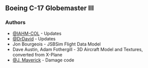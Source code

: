 ## Boeing C-17 Globemaster III
### Authors

* [@IAHM-COL](https://github.com/IAHM-COL) - Updates
* [@DrDavid](https://github.com/DrDavid)  - Updates
* Jon Bourgeois - JSBSim Flight Data Model
* Dave Austin, Adam Fothergill - 3D Aircraft Model and Textures, converted from X-Plane
* [@J. Maverick](https://github.com/JMaverick16) - Damage code
